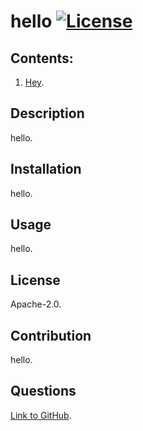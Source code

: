 # hello [![License](https://img.shields.io/badge/License-Apache_2.0-blue.svg)](https://opensource.org/licenses/Apache-2.0)
  ## Contents:
  1. [Hey](#Questions).
  ## Description 
  hello.
  ## Installation
  hello.
  ## Usage
  hello.
  ## License
  Apache-2.0.
  ## Contribution
  hello.
  ## Questions
  [Link to GitHub](hello).
  